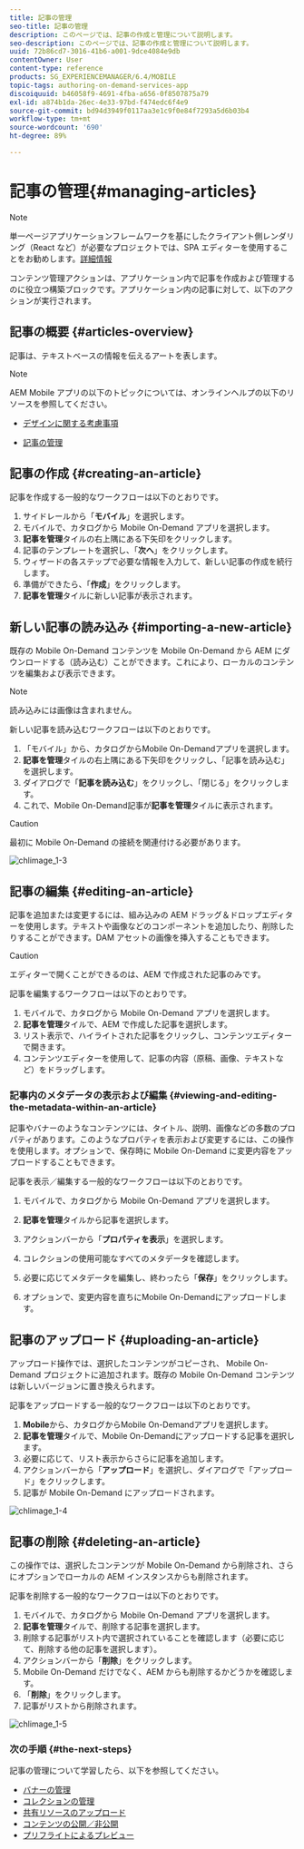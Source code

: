 ```yaml
---
title: 記事の管理
seo-title: 記事の管理
description: このページでは、記事の作成と管理について説明します。
seo-description: このページでは、記事の作成と管理について説明します。
uuid: 72b86cd7-3016-41b6-a001-9dce4084e9db
contentOwner: User
content-type: reference
products: SG_EXPERIENCEMANAGER/6.4/MOBILE
topic-tags: authoring-on-demand-services-app
discoiquuid: b46058f9-4691-4fba-a656-0f8507875a79
exl-id: a874b1da-26ec-4e33-97bd-f474edc6f4e9
source-git-commit: bd94d3949f0117aa3e1c9f0e84f7293a5d6b03b4
workflow-type: tm+mt
source-wordcount: '690'
ht-degree: 89%

---
```


# 記事の管理{#managing-articles}

>[!NOTE]
>
>単一ページアプリケーションフレームワークを基にしたクライアント側レンダリング（React など）が必要なプロジェクトでは、SPA エディターを使用することをお勧めします。[詳細情報](/help/sites-developing/spa-overview.md)

コンテンツ管理アクションは、アプリケーション内で記事を作成および管理するのに役立つ構築ブロックです。アプリケーション内の記事に対して、以下のアクションが実行されます。

## 記事の概要  {#articles-overview}

記事は、テキストベースの情報を伝えるアートを表します。

>[!NOTE]
>
>AEM Mobile アプリの以下のトピックについては、オンラインヘルプの以下のリソースを参照してください。
>
>* [デザインに関する考慮事項](https://helpx.adobe.com/jp/digital-publishing-solution/help/design-app.html)
   >
   >
* [記事の管理](https://helpx.adobe.com/jp/digital-publishing-solution/help/creating-articles.html)

>



## 記事の作成  {#creating-an-article}

記事を作成する一般的なワークフローは以下のとおりです。

1. サイドレールから「**モバイル**」を選択します。
1. モバイルで、カタログから Mobile On-Demand アプリを選択します。
1. **記事を管理**&#x200B;タイルの右上隅にある下矢印をクリックします。
1. 記事のテンプレートを選択し、「**次へ**」をクリックします。
1. ウィザードの各ステップで必要な情報を入力して、新しい記事の作成を続行します。
1. 準備ができたら、「**作成**」をクリックします。
1. **記事を管理**&#x200B;タイルに新しい記事が表示されます。

## 新しい記事の読み込み  {#importing-a-new-article}

既存の Mobile On-Demand コンテンツを Mobile On-Demand から AEM にダウンロードする（読み込む）ことができます。これにより、ローカルのコンテンツを編集および表示できます。

>[!NOTE]
>
>読み込みには画像は含まれません。

新しい記事を読み込むワークフローは以下のとおりです。

1. 「モバイル」から、カタログからMobile On-Demandアプリを選択します。
1. **記事を管理**&#x200B;タイルの右上隅にある下矢印をクリックし、「記事を読み込む」を選択します。
1. ダイアログで「**記事を読み込む**」をクリックし、「閉じる」をクリックします。
1. これで、Mobile On-Demand記事が&#x200B;**記事を管理**&#x200B;タイルに表示されます。

>[!CAUTION]
>
>最初に Mobile On-Demand の接続を関連付ける必要があります。

![chlimage_1-3](assets/chlimage_1-3.gif)

## 記事の編集 {#editing-an-article}

記事を追加または変更するには、組み込みの AEM ドラッグ＆ドロップエディターを使用します。テキストや画像などのコンポーネントを追加したり、削除したりすることができます。DAM アセットの画像を挿入することもできます。

>[!CAUTION]
>
>エディターで開くことができるのは、AEM で作成された記事のみです。

記事を編集するワークフローは以下のとおりです。

1. モバイルで、カタログから Mobile On-Demand アプリを選択します。
1. **記事を管理**&#x200B;タイルで、AEM で作成した記事を選択します。
1. リスト表示で、ハイライトされた記事をクリックし、コンテンツエディターで開きます。
1. コンテンツエディターを使用して、記事の内容（原稿、画像、テキストなど）をドラッグします。

### 記事内のメタデータの表示および編集  {#viewing-and-editing-the-metadata-within-an-article}

記事やバナーのようなコンテンツには、タイトル、説明、画像などの多数のプロパティがあります。このようなプロパティを表示および変更するには、この操作を使用します。オプションで、保存時に Mobile On-Demand に変更内容をアップロードすることもできます。

記事を表示／編集する一般的なワークフローは以下のとおりです。

1. モバイルで、カタログから Mobile On-Demand アプリを選択します。
1. **記事を管理**&#x200B;タイルから記事を選択します。

1. アクションバーから「**プロパティを表示**」を選択します。
1. コレクションの使用可能なすべてのメタデータを確認します。
1. 必要に応じてメタデータを編集し、終わったら「**保存**」をクリックします。
1. オプションで、変更内容を直ちにMobile On-Demandにアップロードします。

## 記事のアップロード {#uploading-an-article}

アップロード操作では、選択したコンテンツがコピーされ、 Mobile On-Demand プロジェクトに追加されます。既存の Mobile On-Demand コンテンツは新しいバージョンに置き換えられます。

記事をアップロードする一般的なワークフローは以下のとおりです。

1. **Mobile**&#x200B;から、カタログからMobile On-Demandアプリを選択します。
1. **記事を管理**&#x200B;タイルで、Mobile On-Demandにアップロードする記事を選択します。
1. 必要に応じて、リスト表示からさらに記事を追加します。
1. アクションバーから「**アップロード**」を選択し、ダイアログで「アップロード」をクリックします。
1. 記事が Mobile On-Demand にアップロードされます。

![chlimage_1-4](assets/chlimage_1-4.gif)

## 記事の削除 {#deleting-an-article}

この操作では、選択したコンテンツが Mobile On-Demand から削除され、さらにオプションでローカルの AEM インスタンスからも削除されます。

記事を削除する一般的なワークフローは以下のとおりです。

1. モバイルで、カタログから Mobile On-Demand アプリを選択します。
1. **記事を管理**&#x200B;タイルで、削除する記事を選択します。
1. 削除する記事がリスト内で選択されていることを確認します（必要に応じて、削除する他の記事を選択します）。
1. アクションバーから「**削除**」をクリックします。
1.  Mobile On-Demand だけでなく、AEM からも削除するかどうかを確認します。
1. 「**削除**」をクリックします。
1. 記事がリストから削除されます。

![chlimage_1-5](assets/chlimage_1-5.gif)

### 次の手順 {#the-next-steps}

記事の管理について学習したら、以下を参照してください。

* [バナーの管理](/help/mobile/mobile-on-demand-managing-banners.md)
* [コレクションの管理](/help/mobile/mobile-on-demand-managing-collections.md)
* [共有リソースのアップロード](/help/mobile/mobile-on-demand-shared-resources.md)
* [コンテンツの公開／非公開](/help/mobile/mobile-on-demand-publishing-unpublishing.md)
* [プリフライトによるプレビュー](/help/mobile/aem-mobile-manage-ondemand-services.md)
